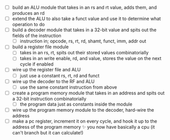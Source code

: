 - [ ] build an ALU module that takes in an rs and rt value, adds them, and produces an rd
- [ ] extend the ALU to also take a funct value and use it to determine what operation to do
- [ ] build a decoder module that takes in a 32-bit value and spits out the fields of the instruction
    - [ ] instruction in; opcode, rs, rt, rd, shamt, funct, imm, addr out
- [ ] build a register file module
    - [ ] takes in an rs, rt, spits out their stored values combinatorially
    - [ ] takes in an write enable, rd, and value, stores the value on the next cycle if enabled
- [ ] wire up the register file and ALU
    - [ ] just use a constant rs, rt, rd and funct
- [ ] wire up the decoder to the RF and ALU
    - [ ] use the same constant instruction from above
- [ ] create a program memory module that takes in an address and spits out a 32-bit instruction combinatorially
    - [ ] the program data just as constants inside the module
- [ ] wire up the program memory module to the decoder, hard-wire the address
- [ ] make a pc register, increment it on every cycle, and hook it up to the address of the program memory
:sparkles: you now have basically a cpu (it can't branch but it can calculate!)